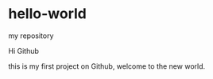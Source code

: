 # hello-world
my repository

Hi Github

this is my first project on Github, welcome to the new world.
